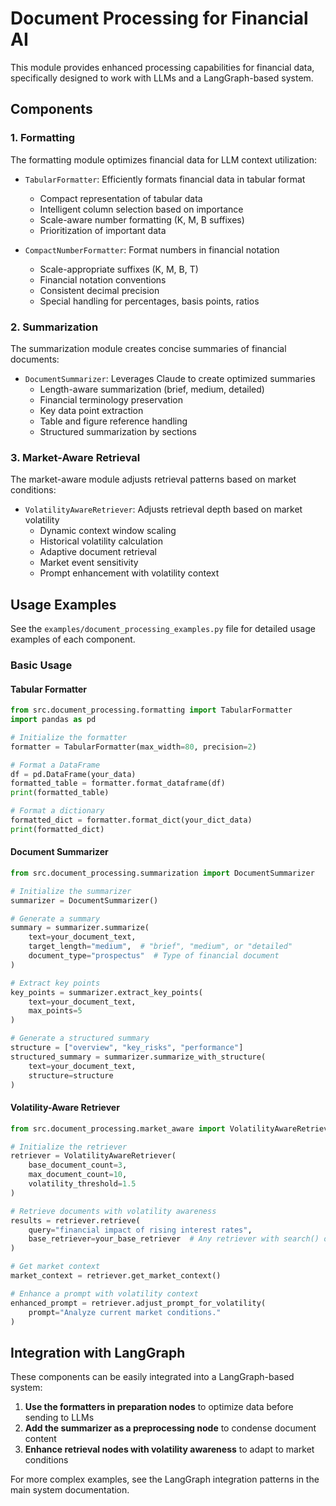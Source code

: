 # Document Processing for Financial AI

This module provides enhanced processing capabilities for financial data, specifically designed to work with LLMs and a LangGraph-based system.

## Components

### 1. Formatting

The formatting module optimizes financial data for LLM context utilization:

- `TabularFormatter`: Efficiently formats financial data in tabular format
  - Compact representation of tabular data
  - Intelligent column selection based on importance
  - Scale-aware number formatting (K, M, B suffixes)
  - Prioritization of important data

- `CompactNumberFormatter`: Format numbers in financial notation
  - Scale-appropriate suffixes (K, M, B, T)
  - Financial notation conventions
  - Consistent decimal precision
  - Special handling for percentages, basis points, ratios

### 2. Summarization

The summarization module creates concise summaries of financial documents:

- `DocumentSummarizer`: Leverages Claude to create optimized summaries
  - Length-aware summarization (brief, medium, detailed)
  - Financial terminology preservation
  - Key data point extraction
  - Table and figure reference handling
  - Structured summarization by sections

### 3. Market-Aware Retrieval

The market-aware module adjusts retrieval patterns based on market conditions:

- `VolatilityAwareRetriever`: Adjusts retrieval depth based on market volatility
  - Dynamic context window scaling
  - Historical volatility calculation
  - Adaptive document retrieval
  - Market event sensitivity
  - Prompt enhancement with volatility context

## Usage Examples

See the `examples/document_processing_examples.py` file for detailed usage examples of each component.

### Basic Usage

#### Tabular Formatter

```python
from src.document_processing.formatting import TabularFormatter
import pandas as pd

# Initialize the formatter
formatter = TabularFormatter(max_width=80, precision=2)

# Format a DataFrame
df = pd.DataFrame(your_data)
formatted_table = formatter.format_dataframe(df)
print(formatted_table)

# Format a dictionary
formatted_dict = formatter.format_dict(your_dict_data)
print(formatted_dict)
```

#### Document Summarizer

```python
from src.document_processing.summarization import DocumentSummarizer

# Initialize the summarizer
summarizer = DocumentSummarizer()

# Generate a summary
summary = summarizer.summarize(
    text=your_document_text,
    target_length="medium",  # "brief", "medium", or "detailed"
    document_type="prospectus"  # Type of financial document
)

# Extract key points
key_points = summarizer.extract_key_points(
    text=your_document_text,
    max_points=5
)

# Generate a structured summary
structure = ["overview", "key_risks", "performance"]
structured_summary = summarizer.summarize_with_structure(
    text=your_document_text,
    structure=structure
)
```

#### Volatility-Aware Retriever

```python
from src.document_processing.market_aware import VolatilityAwareRetriever

# Initialize the retriever
retriever = VolatilityAwareRetriever(
    base_document_count=3,
    max_document_count=10,
    volatility_threshold=1.5
)

# Retrieve documents with volatility awareness
results = retriever.retrieve(
    query="financial impact of rising interest rates",
    base_retriever=your_base_retriever  # Any retriever with search() or get_relevant_documents()
)

# Get market context
market_context = retriever.get_market_context()

# Enhance a prompt with volatility context
enhanced_prompt = retriever.adjust_prompt_for_volatility(
    prompt="Analyze current market conditions."
)
```

## Integration with LangGraph

These components can be easily integrated into a LangGraph-based system:

1. **Use the formatters in preparation nodes** to optimize data before sending to LLMs
2. **Add the summarizer as a preprocessing node** to condense document content
3. **Enhance retrieval nodes with volatility awareness** to adapt to market conditions

For more complex examples, see the LangGraph integration patterns in the main system documentation. 